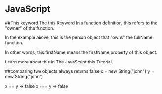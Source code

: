 # JavaScript

##This keyword
The this Keyword
In a function definition, this refers to the "owner" of the function.

In the example above, this is the person object that "owns" the fullName function.

In other words, this.firstName means the firstName property of this object.

Learn more about this in The JavaScript this Tutorial.

##comparing two objects always returns false
x = new String("john")
y = new String("john")

x == y -> false
x === y -> false
